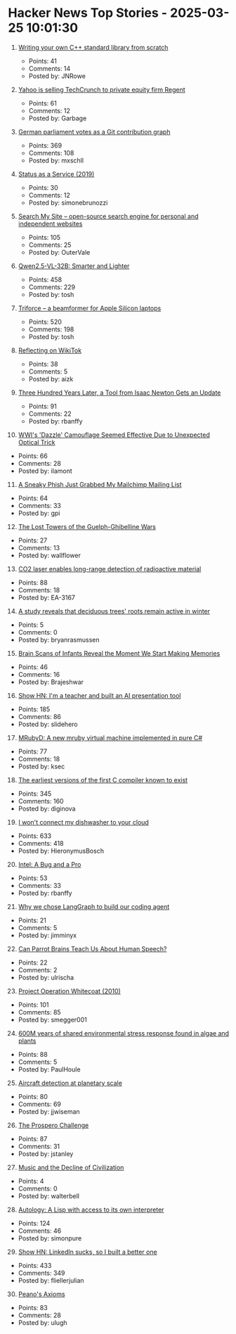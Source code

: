 # Hacker News Top Stories - 2025-03-25 10:01:30

1. [Writing your own C++ standard library from scratch](https://nibblestew.blogspot.com/2025/03/writing-your-own-c-standard-library.html)
   - Points: 41
   - Comments: 14
   - Posted by: JNRowe

2. [Yahoo is selling TechCrunch to private equity firm Regent](https://techcrunch.com/2025/03/21/techcrunch-has-personal-news/)
   - Points: 61
   - Comments: 12
   - Posted by: Garbage

3. [German parliament votes as a Git contribution graph](https://abstimmung.eu/git/2024)
   - Points: 369
   - Comments: 108
   - Posted by: mxschll

4. [Status as a Service (2019)](https://www.eugenewei.com/blog/2019/2/19/status-as-a-service)
   - Points: 30
   - Comments: 12
   - Posted by: simonebrunozzi

5. [Search My Site – open-source search engine for personal and independent websites](https://searchmysite.net)
   - Points: 105
   - Comments: 25
   - Posted by: OuterVale

6. [Qwen2.5-VL-32B: Smarter and Lighter](https://qwenlm.github.io/blog/qwen2.5-vl-32b/)
   - Points: 458
   - Comments: 229
   - Posted by: tosh

7. [Triforce – a beamformer for Apple Silicon laptops](https://github.com/chadmed/triforce)
   - Points: 520
   - Comments: 198
   - Posted by: tosh

8. [Reflecting on WikiTok](https://www.aizk.sh/posts/reflecting-on-wikitok)
   - Points: 38
   - Comments: 5
   - Posted by: aizk

9. [Three Hundred Years Later, a Tool from Isaac Newton Gets an Update](https://www.quantamagazine.org/three-hundred-years-later-a-tool-from-isaac-newton-gets-an-update-20250324/)
   - Points: 91
   - Comments: 22
   - Posted by: rbanffy

10. [WWI's 'Dazzle' Camouflage Seemed Effective Due to Unexpected Optical Trick](https://gizmodo.com/wwis-famous-dazzle-camouflage-seemed-effective-due-to-unexpected-optical-trick-study-finds-2000577568)
   - Points: 66
   - Comments: 28
   - Posted by: ilamont

11. [A Sneaky Phish Just Grabbed My Mailchimp Mailing List](https://www.troyhunt.com/a-sneaky-phish-just-grabbed-my-mailchimp-mailing-list/)
   - Points: 64
   - Comments: 33
   - Posted by: gpi

12. [The Lost Towers of the Guelph-Ghibelline Wars](https://www.exurbe.com/the-lost-towers-of-the-guelph-ghibelline-wars/)
   - Points: 27
   - Comments: 13
   - Posted by: wallflower

13. [CO2 laser enables long-range detection of radioactive material](https://physicsworld.com/a/co2-laser-enables-long-range-detection-of-radioactive-material/)
   - Points: 88
   - Comments: 18
   - Posted by: EA-3167

14. [A study reveals that deciduous trees' roots remain active in winter](https://www.creaf.cat/en/articules/deciduous-trees-roots-remain-active-winter)
   - Points: 5
   - Comments: 0
   - Posted by: bryanrasmussen

15. [Brain Scans of Infants Reveal the Moment We Start Making Memories](https://singularityhub.com/2025/03/20/new-baby-brain-scans-reveal-the-moment-we-start-making-memories/)
   - Points: 46
   - Comments: 16
   - Posted by: Brajeshwar

16. [Show HN: I'm a teacher and built an AI presentation tool](undefined)
   - Points: 185
   - Comments: 86
   - Posted by: slidehero

17. [MRubyD: A new mruby virtual machine implemented in pure C#](https://github.com/hadashiA/MRubyD)
   - Points: 77
   - Comments: 18
   - Posted by: ksec

18. [The earliest versions of the first C compiler known to exist](https://github.com/mortdeus/legacy-cc)
   - Points: 345
   - Comments: 160
   - Posted by: diginova

19. [I won't connect my dishwasher to your cloud](https://www.jeffgeerling.com/blog/2025/i-wont-connect-my-dishwasher-your-stupid-cloud)
   - Points: 633
   - Comments: 418
   - Posted by: HieronymusBosch

20. [Intel: A Bug and a Pro](https://www.abortretry.fail/p/intel-a-bug-and-a-pro)
   - Points: 53
   - Comments: 33
   - Posted by: rbanffy

21. [Why we chose LangGraph to build our coding agent](https://www.qodo.ai/blog/why-we-chose-langgraph-to-build-our-coding-agent/)
   - Points: 21
   - Comments: 5
   - Posted by: jimminyx

22. [Can Parrot Brains Teach Us About Human Speech?](https://www.smithsonianmag.com/smart-news/can-parrot-brains-teach-us-about-human-speech-study-finds-budgies-have-language-producing-regions-that-resemble-our-own-180986282/)
   - Points: 22
   - Comments: 2
   - Posted by: ulrischa

23. [Project Operation Whitecoat (2010)](https://scholarworks.lib.csusb.edu/cgi/viewcontent.cgi?article=1201&context=history-in-the-making)
   - Points: 101
   - Comments: 85
   - Posted by: smegger001

24. [600M years of shared environmental stress response found in algae and plants](https://phys.org/news/2025-03-million-years-environmental-stress-response.html)
   - Points: 88
   - Comments: 5
   - Posted by: PaulHoule

25. [Aircraft detection at planetary scale](https://www.planet.com/pulse/aircraft-detection-at-planetary-scale/)
   - Points: 80
   - Comments: 69
   - Posted by: jjwiseman

26. [The Prospero Challenge](https://www.mattkeeter.com/projects/prospero/)
   - Points: 87
   - Comments: 31
   - Posted by: jstanley

27. [Music and the Decline of Civilization](https://renovatio.zaytuna.edu/article/plato-laws-music-civilization)
   - Points: 4
   - Comments: 0
   - Posted by: walterbell

28. [Autology: A Lisp with access to its own interpreter](https://github.com/Kimbsy/autology)
   - Points: 124
   - Comments: 46
   - Posted by: simonpure

29. [Show HN: LinkedIn sucks, so I built a better one](https://heyopenspot.com/)
   - Points: 433
   - Comments: 349
   - Posted by: fliellerjulian

30. [Peano's Axioms](https://principlesofcryptography.com/number-theory-primer-an-axiomatic-study-of-natural-numbers-peano-axioms/)
   - Points: 83
   - Comments: 28
   - Posted by: ulugh

